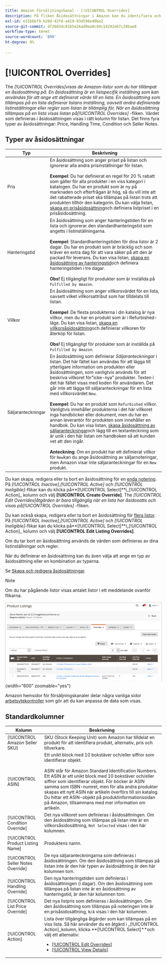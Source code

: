 ```yaml
---
title: Amazon försäljningskanal - [!UICONTROL Overrides]
description: På fliken Åsidosättningar i Amazon kan du identifiera och hantera hur du tillämpar åsidosättningar i dina Amazon-listor.
exl-id: e31bbbf9-b20d-42fd-a419-93d596e40be2
source-git-commit: df26834c81b5e26ad0ea8c94c14292eb7c24bae8
workflow-type: tm+mt
source-wordcount: '899'
ht-degree: 0%

---
```


# [!UICONTROL Overrides]

The _[!UICONTROL Overrides]_visas de Amazon-listor som du har tillämpat en åsidosättning på. En åsidosättning är en listspecifik inställning som kan användas för att ange ett definierat värde till en lista. En åsidosättning som tillämpas på en lista definierar listans inställning, oavsett andra definierade listinställningar eller regler som listan är tillämplig för. När en åsidosättning tillämpas på en lista visas listan på_[!UICONTROL Overrides]_ -fliken. Värdet som definieras i åsidosättningen visas i rätt kolumn för listan. Det finns fyra typer av åsidosättningar: Price, Handling Time, Condition och Seller Notes.

## Typer av åsidosättningar

| Typ | Beskrivning |
|---|---|
| Pris | En åsidosättning som anger priset på listan och ignorerar alla andra prisinställningar för listan. <br><br>**Exempel**: Du har definierat en regel för 20 % rabatt som gäller för alla produkter i en viss kategori i katalogen. Du har en produkt som är ny på marknaden och efterfrågan är hög, så du vill inte att det rabatterade priset ska tillämpas på listan trots att produkten tillhör den kategorin. Du kan välja listan, [skapa en prisåsidosättning](./creating-editing-overrides.md#edit-override-single-listing)och definiera listpriset i en prisåsidosättning. |
| Hanteringstid | En åsidosättning som anger hanteringstiden för en lista och ignorerar den standardhanteringstid som angetts i listinställningarna.<br><br>**Exempel**: Standardhanteringstiden för dina listor är 2 dagar. Du har en produkt som är bräcklig och som kräver en extra dag för att vara säker på att den är packad för leverans. Du kan visa listan, [skapa en åsidosättning av hanteringstid](./creating-editing-overrides.md#edit-override-single-listing)och definiera hanteringstiden i tre dagar.<br><br>**Obs!** Ej tillgängligt för produkter som är inställda på `Fulfilled by Amazon`. |
| Villkor | En åsidosättning som anger villkorsvärdet för en lista, oavsett vilket villkorsattribut som har tilldelats till listan.<br><br>**Exempel**: De flesta produkterna i din katalog är nya villkor, men du har en produkt som är i Refurbished-läge. Du kan visa listan, [skapa en villkorsåsidosättning](./creating-editing-overrides.md#edit-override-single-listing)och definierar villkoren för återköp för listan.<br><br>**Obs!** Ej tillgängligt för produkter som är inställda på `Fulfilled by Amazon`. |
| Säljaranteckningar | En åsidosättning som definierar _Säljaranteckningar_ i listan. Det här fältet kan användas för att lägga till ytterligare information om produkten eller åsidosättningen, som vanligtvis används för att beskriva villkoret för&quot;icke-nya&quot; produkter. Texten i det här fältet visas med koden för användaren. Det går inte att lägga till säljaranteckningar för en lista med villkorsvärdet `New`. <br><br>**Exempel**: Du har en produkt som `Refurbished` villkor. Vanligtvis innehåller produkterna i det här villkoret inga handböcker eller dokument, men du har en annan leverantör för produkten som innehåller en handbok. Du kan visa listan, [skapa åsidosättning av säljaranteckningar](./creating-editing-overrides.md#edit-override-single-listing)och lägg till en textanteckning som är unik i den här listan om handboken så att kunden vet att den ingår.<br><br>**Anteckning**: Om en produkt har ett definierat villkor för `New`kan du ange åsidosättning av säljarnoteringar, men Amazon visar inte säljaranteckningar för en `New` produkt. |

Du kan skapa, redigera eller ta bort en åsidosättning för en [enda notering](./creating-editing-overrides.md#edit-override-single-listing). På _[!UICONTROL Inactive]_,_[!UICONTROL Active]_ och _[!UICONTROL Ineligible]_-flikar kan du klicka på&#x200B;**[!UICONTROL Select]**i_[!UICONTROL Action]_ kolumn och välj **[!UICONTROL Create Override]**. The _[!UICONTROL Edit Overrides]_åtgärden är bara tillgänglig när en lista har åsidosatts och visas på_[!UICONTROL Overrides]_ -fliken.

Du kan också skapa, redigera eller ta bort en åsidosättning för [flera listor](./creating-editing-overrides.md#edit-override-multiple-listings). På _[!UICONTROL Inactive]_,_[!UICONTROL Active]_ och _[!UICONTROL Ineligible]_-flikar kan du klicka på&#x200B;**[!UICONTROL Select]**i_[!UICONTROL Action]_ kolumn och välj **[!UICONTROL Edit Listing Overrides]**.

Om du tar bort en åsidosättning används de värden som definieras av dina listinställningar och regler.

När du definierar en åsidosättning kan du även välja att ange en typ av åsidosättning eller en kombination av typerna.

Se [Skapa och redigera åsidosättningar](./creating-editing-overrides.md).

>[!NOTE]
>
>Om du har pågående listor visas antalet listor i ett meddelande ovanför flikarna.

![Fliken Åsidosättningar](assets/amazon-overrides.png){width="600" zoomable="yes"}

Amazon hemsidor för försäljningskanaler delar några vanliga sidor [arbetsytekontroller](./workspace-controls.md) som gör att du kan anpassa de data som visas.

## Standardkolumner

| Kolumn | Beskrivning |
|---|---|
| [!UICONTROL Amazon Seller SKU] | SKU (Stock Keeping Unit) som Amazon har tilldelat en produkt för att identifiera produkt, alternativ, pris och tillverkare. |
| [!UICONTROL ASIN] | Ett unikt block med 10 bokstäver och/eller siffror som identifierar objekt.<br><br>ASIN står för Amazon Standard Identification Numbers. Ett ASIN är ett unikt block med 10 bokstäver och/eller siffror som identifierar objekt. För böcker är ASIN samma som ISBN-numret, men för alla andra produkter skapas ett nytt ASIN när artikeln överförs till sin katalog. Du hittar ett ASIN-objekt på produktinformationssidan på Amazon, tillsammans med mer information om artikeln. |
| [!UICONTROL Condition Override] | Det nya villkoret som definieras i åsidosättningen. Om den åsidosättning som tillämpas på listan inte är en villkorsåsidosättning, `Not Selected` visas i den här kolumnen. |
| [!UICONTROL Product Listing Name] | Produktens namn. |
| [!UICONTROL Seller Notes Override] | De nya säljaranteckningarna som definieras i åsidosättningen. Om den åsidosättning som tillämpas på listan inte är den här typen av åsidosättning är den här kolumnen tom. |
| [!UICONTROL Handling Override] | Den nya hanteringstiden som definieras i åsidosättningen (i dagar). Om den åsidosättning som tillämpas på listan inte är en åsidosättning av hanteringstid, är den här kolumnen tom. |
| [!UICONTROL List Price Override] | Det nya listpris som definieras i åsidosättningen. Om den åsidosättning som tillämpas på noteringen inte är en prisåsidosättning, `N/A` visas i den här kolumnen. |
| [!UICONTROL Action] | Lista över tillgängliga åtgärder som kan tillämpas på en viss lista. Så här använder du en åtgärd i _[!UICONTROL Action]_kolumn, klicka **[!UICONTROL Select]**och välj ett alternativ:<ul><li>[[!UICONTROL Edit Overrides]](./creating-editing-overrides.md#edit-override-single-listing)</li><li>[[!UICONTROL View Details]](./product-listing-details.md)</li></ul> |
